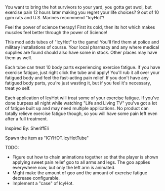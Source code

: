 You want to bring the hot survivors to your yard, you gotta get swol, but exercise pain 12 hours later making you regret your life choices? 9 out of 10 gym rats and U.S. Marines recommend "IcyHot"!

Feel the power of science therapy! First its cold, then its hot which makes muscles feel better through the power of Science!

This mod adds tubes of "IcyHot" to the game! You'll find them at police and military installations of course. Your local pharmacy and any where medical supplies are found should also have some in stock. Other places may have them as well.

Each tube can treat 10 body parts experiencing exercise fatigue. If you have exercise fatigue, just right click the tube and apply! You'll rub it all over your fatigued body and feel the fast-acting pain relief. If you don't have any fatigued body parts, you're just wasting it, but if you feel it's necessary, treat yo self.

Each application of IcyHot will treat some of your exercise fatigue. If you've done burpess all night while watching "Life and Living TV" you've got a lot of fatigue built up and may need multiple applications. No product can totally relieve exercise fatigue though, so you will have some pain left even after a full treatment.

Inspired By: SheriffEli

Spawn the item as "ICYHOT.IcyHotTube"

TODO:
- Figure out how to chain animations together so that the player is shown applying sweet pain relief goo to all arms and legs. The goo applies everywhere now, but only the left arm is animated.
- Might make the amount of goo and the amount of exercise fatigue decrease configurable.
- Implement a "case" of IcyHot.
